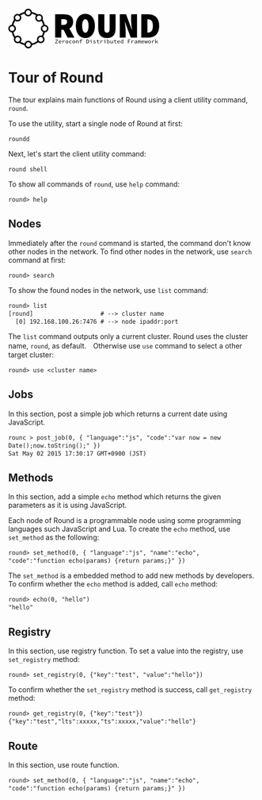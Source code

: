 ![round_logo](./img/round_logo.png)

# Tour of Round

The tour explains main functions of Round using a client utility command, `round`.

To use the utility, start a single node of Round at first:

```
roundd
```

Next, let's start the client utility command:

```
round shell
```

To show all commands of `round`, use `help` command:

```
round> help
```

## Nodes

Immediately after the `round` command is started, the command don't know other nodes in the network. To find other nodes in the network, use `search` command at first:

```
round> search
```

To show the found nodes in the network, use `list` command:

```
round> list
[round]                   # --> cluster name
  [0] 192.168.100.26:7476 # --> node ipaddr:port
```

The `list` command outputs only a current cluster. Round uses the cluster name, `round`, as default.　Otherwise use `use` command to select a other target cluster:

```
round> use <cluster name>
```

## Jobs

In this section, post a simple job which returns a current date using JavaScript.

```
rounc > post_job(0, { "language":"js", "code":"var now = new Date();now.toString();" })
Sat May 02 2015 17:30:17 GMT+0900 (JST)
```

## Methods

In this section, add a simple `echo` method which returns the given parameters as it is using JavaScript.

Each node of Round is a programmable node using some programming languages such JavaScript and Lua. To create the `echo` method, use `set_method` as the following:

```
round> set_method(0, { "language":"js", "name":"echo", "code":"function echo(params) {return params;}" })
```

The `set_method` is a embedded method to add new methods by developers. To confirm whether the `echo` method is added, call `echo` method:

```
round> echo(0, "hello")
"hello"
```

## Registry

In this section, use registry function. To set a value into the registry, use `set_registry` method:

```
round> set_registry(0, {"key":"test", "value":"hello"})
```

To confirm whether the `set_registry` method is success, call `get_registry` method:

```
round> get_registry(0, {"key":"test"})
{"key":"test","lts":xxxxx,"ts":xxxxx,"value":"hello"}
```

## Route

In this section, use route function.

```
round> set_method(0, { "language":"js", "name":"echo", "code":"function echo(params) {return params;}" })
```

